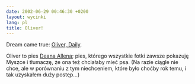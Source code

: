```yaml
---
date: 2002-06-29 00:46:30 +0200
layout: wycinki
lang: pl
title: Oliver!
---
```


Dream came true: [Oliver, Daily](http://textism.com/oliver/daily/ '…na textism.com').

Oliver to pies [Deana Allena](http://textism.com/ 'Textism – Make Haste Slowly'); pies, którego wszystkie fotki zawsze pokazuję Myszce i tłumaczę, że ona też chciałaby mieć psa. (Na razie ciągle nie chce, ale w porównaniu z tym niechceniem, które było choćby rok temu, i tak uzyskałem duży postęp…)
